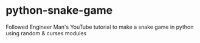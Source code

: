 # python-snake-game
Followed Engineer Man's YouTube tutorial to make a snake game in python using random &amp; curses modules

